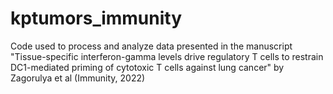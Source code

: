 # kptumors_immunity
 
Code used to process and analyze data presented in the manuscript "Tissue-specific interferon-gamma levels drive regulatory T cells to restrain DC1-mediated priming of cytotoxic T cells against lung cancer" by Zagorulya et al (Immunity, 2022)
